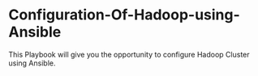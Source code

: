 # Configuration-Of-Hadoop-using-Ansible
This Playbook will give you the opportunity to configure Hadoop Cluster using Ansible.
